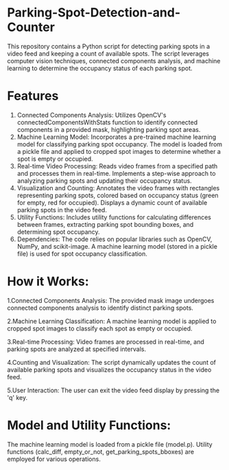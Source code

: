 # Parking-Spot-Detection-and-Counter
This repository contains a Python script for detecting parking spots in a video feed and keeping a count of available spots. The script leverages computer vision techniques, connected components analysis, and machine learning to determine the occupancy status of each parking spot.

# Features
1. Connected Components Analysis:
Utilizes OpenCV's connectedComponentsWithStats function to identify connected components in a provided mask, highlighting parking spot areas.
2. Machine Learning Model:
Incorporates a pre-trained machine learning model for classifying parking spot occupancy.
The model is loaded from a pickle file and applied to cropped spot images to determine whether a spot is empty or occupied.
3. Real-time Video Processing:
Reads video frames from a specified path and processes them in real-time.
Implements a step-wise approach to analyzing parking spots and updating their occupancy status.
4. Visualization and Counting:
Annotates the video frames with rectangles representing parking spots, colored based on occupancy status (green for empty, red for occupied).
Displays a dynamic count of available parking spots in the video feed.
5. Utility Functions:
Includes utility functions for calculating differences between frames, extracting parking spot bounding boxes, and determining spot occupancy.
6. Dependencies:
The code relies on popular libraries such as OpenCV, NumPy, and scikit-image.
A machine learning model (stored in a pickle file) is used for spot occupancy classification.


# How it Works:
1.Connected Components Analysis:
The provided mask image undergoes connected components analysis to identify distinct parking spots.

2.Machine Learning Classification:
A machine learning model is applied to cropped spot images to classify each spot as empty or occupied.

3.Real-time Processing:
Video frames are processed in real-time, and parking spots are analyzed at specified intervals.

4.Counting and Visualization:
The script dynamically updates the count of available parking spots and visualizes the occupancy status in the video feed.

5.User Interaction:
The user can exit the video feed display by pressing the 'q' key.

# Model and Utility Functions:
The machine learning model is loaded from a pickle file (model.p).
Utility functions (calc_diff, empty_or_not, get_parking_spots_bboxes) are employed for various operations.




